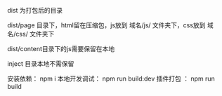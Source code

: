 dist 为打包后的目录

dist/page 目录下，html留在压缩包，js放到 域名/js/ 文件夹下，css放到 域名/css/ 文件夹下


dist/content目录下的js需要保留在本地

inject 目录本地不需保留

安装依赖： npm i
本地开发调试： npm run build:dev
插件打包 ： npm run build

